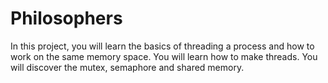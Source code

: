 # Philosophers
In this project, you will learn the basics of threading a process and how to work on the same memory space. You will learn how to make threads. You will discover the mutex, semaphore and shared memory.
